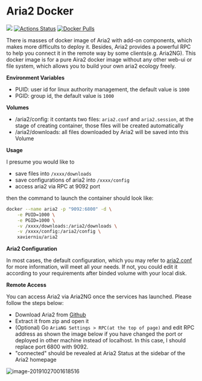 # Aria2 Docker

[![](https://images.microbadger.com/badges/image/xavierniu/aria2.svg)](https://microbadger.com/images/xavierniu/aria2 "Get your own image badge on microbadger.com")
[![Actions Status](https://github.com/xavier-niu/aria2-docker/workflows/Docker%20Push/badge.svg)](https://github.com/xavier-niu/aria2-docker/actions)
[![Docker Pulls](https://img.shields.io/docker/pulls/xavierniu/aria2)](https://hub.docker.com/r/xavierniu/aria2/)

There is masses of docker image of Aria2 with add-on components, which makes more difficults to deploy it. Besides, Aria2 provides a powerful RPC to help you connect it in the remote way by some clients(e.g. Aria2NG). This docker image is for a pure Aira2 docker image without any other web-ui or file system, which allows you to build your own aria2 ecology freely.

**Environment Variables**

- PUID: user id for linux authority management, the default value is `1000`
- PGID: group id, the default value is `1000`

**Volumes**

- /aria2/config: it contants two files: `aria2.conf` and `aria2.session`, at the stage of creating container, those files will be created automatically
- /aria2/downloads: all files downloaded by Aria2 will be saved into this Volume

**Usage**

I presume you would like to

- save files into `/xxxx/downloads`
- save configurations of aria2 into `/xxxx/config`
- access aria2 via RPC at 9092 port

then the command to launch the container should look like:

```bash
docker --name aria2 -p "9092:6800" -d \
	-e PUID=1000 \
	-e PGID=1000 \
	-v /xxxx/downloads:/aria2/downloads \
	-v /xxxx/config:/aria2/config \
	xavierniu/aria2
```

**Aria2 Configuration**

In most cases, the default configuration, which you may refer to [aria2.conf](https://github.com/xavier-niu/aria2-docker/blob/master/aria2.conf) for more information, will meet all your needs. If not, you could edit it according to your requirements after binded volume with your local disk.

**Remote Access**

You can access Aria2 via Aria2NG once the services has launched. Please follow the steps below:

- Download Aria2 from [Github](https://github.com/mayswind/AriaNg)
- Extract it from zip and open it
- (Optional) Go `AriaNG Settings > RPC(at the top of page)` and edit RPC address as shown the image below if you have changed the port or deployed in other machine instead of localhost. In this case, I should replace port 6800 with 9092.
- "connected" should be revealed at Aria2 Status at the sidebar of the Aria2 homepage

![image-20191027001618516](https://github.com/xavier-niu/aria2-docker/raw/master/aria2ng-screenshot.png)

